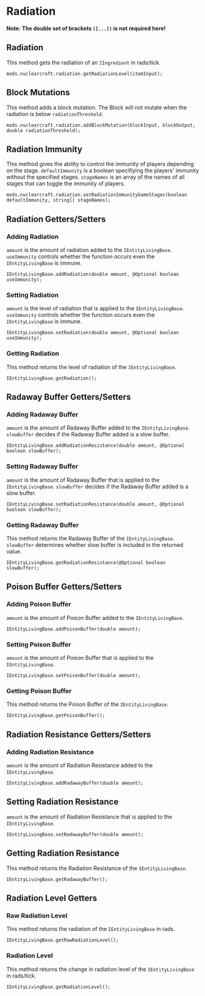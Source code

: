 # Radiation
**Note: The double set of brackets `([...])` is not required here!**

## Radiation
This method gets the radiation of an `IIngredient` in rads/tick.
```zenscript
mods.nuclearcraft.radiation.getRadiationLevel(itemInput);
```
## Block Mutations
This method adds a block mutation. The Block will not mutate when the radiation is below `radiationThreshold`.
```zenscript
mods.nuclearcraft.radiation.addBlockMutation(blockInput, blockOutput, double radiationThreshold);
```

## Radiation Immunity
This method gives the ability to control the immunity of players depending on the stage. `defaultImmunity` is a boolean specifiying the players' immunity without the specified stages. `stageNames` is an array of the names of all stages that can toggle the immunity of players.
```zenscript
mods.nuclearcraft.radiation.setRadiationImmunityGameStages(boolean defaultImmunity, string[] stageNames);
```

## Radiation Getters/Setters

### Adding Radiation
`amount` is the amount of radiation added to the `IEntityLivingBase`. `useImmunity` controls whether the function occurs even the `IEntityLivingBase` is immune.
```zenscript
IEntityLivingBase.addRadiation(double amount, @Optional boolean useImmunity);
```

### Setting Radiation
`amount` is the level of radiation that is applied to the `IEntityLivingBase`. `useImmunity` controls whether the function occurs even the `IEntityLivingBase` is immune.
```zenscript
IEntityLivingBase.setRadiation(double amount, @Optional boolean useImmunity);
```

### Getting Radiation
This method returns the level of radiation of the `IEntityLivingBase`.
```zenscript
IEntityLivingBase.getRadiation();
```

## Radaway Buffer Getters/Setters

### Adding Radaway Buffer
`amount` is the amount of Radaway Buffer added to the `IEntityLivingBase`. `slowBuffer` decides if the Radaway Buffer added is a slow buffer.
```zenscript
IEntityLivingBase.addRadiationResistance(double amount, @Optional boolean slowBuffer);
```
### Setting Radaway Buffer
`amount` is the amount of Radaway Buffer that is applied to the `IEntityLivingBase`. `slowBuffer` decides if the Radaway Buffer added is a slow buffer.
```zenscript
IEntityLivingBase.setRadiationResistance(double amount, @Optional boolean slowBuffer);
```

### Getting Radaway Buffer
This method returns the Radaway Buffer of the `IEntityLivingBase`. `slowBuffer` determines whether slow buffer is included in the returned value.
```zenscript
IEntityLivingBase.getRadiationResistance(@Optional boolean slowBuffer);
```

## Poison Buffer Getters/Setters

### Adding Poison Buffer
`amount` is the amount of Poison Buffer added to the `IEntityLivingBase`.
```zenscript
IEntityLivingBase.addPoisonBuffer(double amount);
```
### Setting Poison Buffer
`amount` is the amount of Poison Buffer that is applied to the `IEntityLivingBase`.
```zenscript
IEntityLivingBase.setPoisonBuffer(double amount);
```

### Getting Poison Buffer
This method returns the Poison Buffer of the `IEntityLivingBase`.
```zenscript
IEntityLivingBase.getPoisonBuffer();
```

## Radiation Resistance Getters/Setters
### Adding Radiation Resistance
`amount` is the amount of Radiation Resistance added to the `IEntityLivingBase`.
```zenscript
IEntityLivingBase.addRadawayBuffer(double amount);
```
## Setting Radiation Resistance
`amount` is the amount of Radiation Resistance that is applied to the `IEntityLivingBase`.
```zenscript
IEntityLivingBase.setRadawayBuffer(double amount);
```

## Getting Radiation Resistance
This method returns the Radiation Resistance of the `IEntityLivingBase`.
```zenscript
IEntityLivingBase.getRadawayBuffer();
```
## Radiation Level Getters

### Raw Radiation Level
This method returns the radiation of the `IEntityLivingBase` in rads.
```zenscript
IEntityLivingBase.getRawRadiationLevel();
```

### Radiation Level
This method returns the change in radiation level of the `IEntityLivingBase` in rads/tick.
```zenscript
IEntityLivingBase.getRadiationLevel();
```